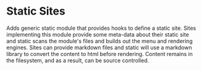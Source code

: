 # Static Sites

Adds generic static module that provides hooks to define a static site. Sites implementing this module provide some meta-data about their static site and static scans the module's files and builds out the menu and rendering engines. Sites can provide markdown files and static will use a markdown library to convert the content to html before rendering. Content remains in the filesystem, and as a result, can be source controlled.
